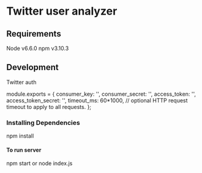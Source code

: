 # Twitter user analyzer

## Requirements

Node v6.6.0 
npm v3.10.3

## Development

Twitter auth

module.exports = {
  consumer_key:         '',
  consumer_secret:      '',
  access_token:         '',
  access_token_secret:  '',
  timeout_ms:           60*1000,  // optional HTTP request timeout to apply to all requests.
};

### Installing Dependencies

npm install

#### To run server

npm start or node index.js
